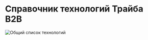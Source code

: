 # Справочник технологий Трайба B2B

![Общий список технологий](@entity/technologies/technologies_table_list)